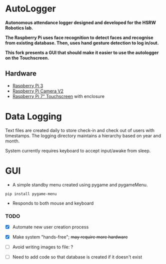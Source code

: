 # AutoLogger
**Autonomous attendance logger designed and developed for the HSRW Robotics lab.** 

**The Raspberry Pi uses face recognition to detect faces and recognise from existing database. Then, uses hand gesture detection to log in/out.**

**This fork presents a GUI that should make it easier to use the autologger on the Touchscreen.**
## Hardware
- [Raspberry Pi 3][pi]
- [Raspberry Pi Camera V2][cam]
- [Raspberry Pi 7" Touchscreen][screen] with enclosure

# Data Logging
Text files are created daily to store check-in and check out of users with timestamps. The logging directory maintains a hierarchy based on year and month.

System currently requires keyboard to accept input/awake from sleep.

# GUI
- A simple standby menu created using pygame and pygameMenu.
```
pip install pygame-menu
```
- Responds to both  mouse and keyboard

### TODO
- [x] Automate new user creation process
- [x] Make system "hands-free"; ~~may require more hardware~~
- [ ] Avoid writing images to file: ?
- [ ] Need to add code so that database is created if it doesn't exist 


[cam]:https://www.raspberrypi.org/products/camera-module-v2/
[screen]:https://www.raspberrypi.org/products/raspberry-pi-touch-display/
[pi]:https://www.raspberrypi.org/products/raspberry-pi-3-model-b/
